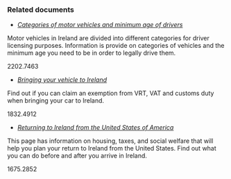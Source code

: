 ###  Related documents

  * [ _Categories of motor vehicles and minimum age of drivers_ ](/en/travel-and-recreation/motoring/driver-licensing/categories-of-motor-vehicles-and-minimum-age-of-drivers-in-ireland/)

Motor vehicles in Ireland are divided into different categories for driver
licensing purposes. Information is provide on categories of vehicles and the
minimum age you need to be in order to legally drive them.

2202.7463

  * [ _Bringing your vehicle to Ireland_ ](/en/returning-to-ireland/planning-your-journey-home/bringing-your-vehicle-back-to-ireland/)

Find out if you can claim an exemption from VRT, VAT and customs duty when
bringing your car to Ireland.

1832.4912

  * [ _Returning to Ireland from the United States of America_ ](/en/returning-to-ireland/country-specific-information/returning-to-ireland-from-the-united-states-of-america/)

This page has information on housing, taxes, and social welfare that will help
you plan your return to Ireland from the United States. Find out what you can
do before and after you arrive in Ireland.

1675.2852
